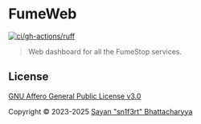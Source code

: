 # FumeWeb

[![ci/gh-actions/ruff](https://github.com/FumeStop/FumeWeb/actions/workflows/ruff.yml/badge.svg)](https://github.com/FumeStop/FumeWeb/actions/workflows/ruff.yml)

> Web dashboard for all the FumeStop services.

## License

[GNU Affero General Public License v3.0](LICENSE)

Copyright &copy; 2023-2025 [Sayan "sn1f3rt" Bhattacharyya](https://sn1f3rt.dev)
